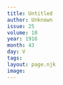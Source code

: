 ```yaml
---
title: Untitled
author: Unknown
issue: 25
volume: 10
year: 1916
month: 43
day: V
tags:
layout: page.njk
image:
---
```





